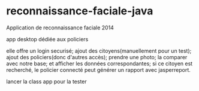 # reconnaissance-faciale-java
Application de reconnaissance faciale
2014

app desktop dédiée aux policiers

elle offre un login securisé; ajout des citoyens(manuellement pour un test); ajout des policiers(donc d'autres accès); prendre une photo; la comparer avec notre base; et afficher les données correspondantes; si ce citoyen est recherché, le policier connecté peut générer un rapport avec jasperreport.

lancer la class app pour la tester
